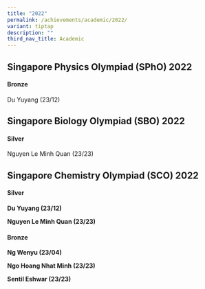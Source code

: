 ```yaml
---
title: "2022"
permalink: /achievements/academic/2022/
variant: tiptap
description: ""
third_nav_title: Academic
---
```

<h2>Singapore Physics Olympiad (SPhO) 2022</h2>
<h4>Bronze</h4>
<p>Du Yuyang (23/12)</p>
<p></p>
<h2>Singapore Biology Olympiad (SBO) 2022</h2>
<h4>Silver</h4>
<p>Nguyen Le Minh Quan (23/23)</p>
<p></p>
<h2>Singapore Chemistry Olympiad (SCO) 2022</h2>
<h4>Silver</h4>
<p><strong>Du Yuyang (23/12)</strong>
</p>
<p><strong>Nguyen Le Minh Quan (23/23)</strong>
</p>
<h4>Bronze</h4>
<p><strong>Ng Wenyu (23/04)</strong>
</p>
<p><strong>Ngo Hoang Nhat Minh (23/23)</strong>
</p>
<p><strong>Sentil Eshwar (23/23)</strong>
</p>
<p></p>
<p></p>
<h4></h4>
<p></p>